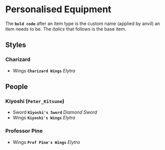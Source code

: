 # Personalised Equipment
The **`bold code`** after an item type is the custom name (applied by anvil) an item needs to be. The *italics* that follows is the base item.
## Styles
### Charizard
- Wings **`Charizard Wings`** *Elytra*
## People
### Kiyoshi (`Peter_Kitsune`)
- Sword **`Kiyoshi's Sword`** *Diamond Sword*
- Wings **`Kiyoshi's Wings`** *Elytra*
### Professor Pine
- Wings **`Prof Pine's Wings`** *Elytra*
